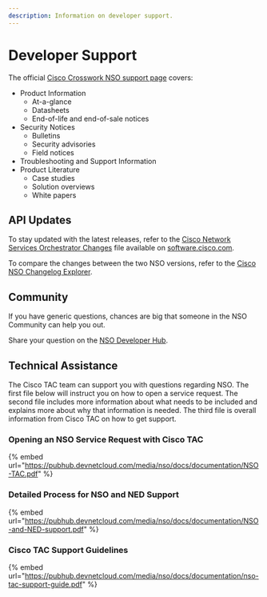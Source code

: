 ```yaml
---
description: Information on developer support.
---
```


# Developer Support

The official [Cisco Crosswork NSO support page](https://www.cisco.com/c/en/us/support/cloud-systems-management/network-services-orchestrator/series.html) covers:

* Product Information
  * At-a-glance
  * Datasheets
  * End-of-life and end-of-sale notices
* Security Notices
  * Bulletins
  * Security advisories
  * Field notices
* Troubleshooting and Support Information
* Product Literature
  * Case studies
  * Solution overviews
  * White papers

## API Updates <a href="#api-updates" id="api-updates"></a>

To stay updated with the latest releases, refer to the [Cisco Network Services Orchestrator Changes](https://software.cisco.com/download/home/286331402/type/286283941/release/6.3) file available on [software.cisco.com](https://software.cisco.com/).

To compare the changes between the two NSO versions, refer to the [Cisco NSO Changelog Explorer](https://developer.cisco.com/docs/nso/changelog-explorer/?from=4.7\&kind=All%20non-backwards%20compatible).

## Community <a href="#community" id="community"></a>

If you have generic questions, chances are big that someone in the NSO Community can help you out.

Share your question on the [NSO Developer Hub](https://community.cisco.com/t5/nso-developer-hub/ct-p/5672j-dev-nso).

## Technical Assistance <a href="#technical-assistance" id="technical-assistance"></a>

The Cisco TAC team can support you with questions regarding NSO. The first file below will instruct you on how to open a service request. The second file includes more information about what needs to be included and explains more about why that information is needed. The third file is overall information from Cisco TAC on how to get support.

### Opening an NSO Service Request with Cisco TAC

{% embed url="https://pubhub.devnetcloud.com/media/nso/docs/documentation/NSO-TAC.pdf" %}

### Detailed Process for NSO and NED Support

{% embed url="https://pubhub.devnetcloud.com/media/nso/docs/documentation/NSO-and-NED-support.pdf" %}

### Cisco TAC Support Guidelines

{% embed url="https://pubhub.devnetcloud.com/media/nso/docs/documentation/nso-tac-support-guide.pdf" %}
